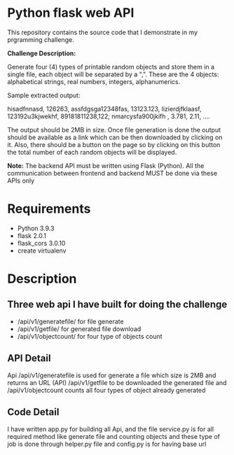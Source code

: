 
# Python flask web API
This repository contains the source code that I demonstrate in my prgramming challenge.

**Challenge Description:**

Generate four (4) types of printable random objects and store them in a single file, each object will be separated by a ",".  These are the 4 objects: alphabetical strings, real numbers, integers, alphanumerics.

Sample extracted output:

hisadfnnasd, 126263, assfdgsga12348fas, 13123.123, lizierdjfklaasf, 123192u3kjwekhf, 89181811238,122, nmarcysfa900jkifh  , 3.781, 2.11, ....

The output should be 2MB in size. Once file generation is done the output should be available as a link which can be then downloaded by clicking on it. Also, there should be a button on the page so by clicking on this button the total number of each random objects will be displayed.

**Note:** The backend API must be written using Flask (Python). All the communication between frontend and backend MUST be done via these APIs only

# Requirements
* Python 3.9.3
* flask 2.0.1
* flask_cors 3.0.10
* create virtualenv 


# Description
## Three web api I have built for doing the challenge
* /api/v1/generatefile/ for file generate 
* /api/v1/getfile/  for generated file download
* /api/v1/objectcount/ for four type of objects count

## API Detail
Api /api/v1/generatefile is used for generate a file which size is 2MB and returns an URL (API) /api/v1/getfile to be downloaded the generated file
and /api/v1/objectcount counts all four types of object already generated

## Code Detail
I have written app.py for building all Api, and the file service.py is for all required method like generate file and counting objects and these type of job is done through helper.py file and config.py is for having base url 
